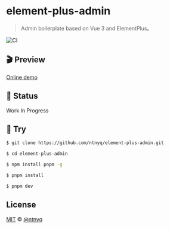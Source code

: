 # element-plus-admin

> Admin boilerplate based on Vue 3 and ElementPlus。

![CI](https://github.com/ntnyq/element-plus-admin/workflows/CI/badge.svg)

## :clapper: Preview

[Online demo](https://admin.ntnyq.com)

## :construction: Status

Work In Progress

## :apple: Try

```sh
$ git clone https://github.com/ntnyq/element-plus-admin.git

$ cd element-plus-admin

$ npm install pnpm -g

$ pnpm install

$ pnpm dev
```

## License

[MIT](./LICENSE) &copy; [@ntnyq](https://github.com/ntnyq)
